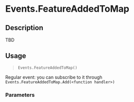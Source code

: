 # Events.FeatureAddedToMap
## Description
TBD

## Usage
> `Events.FeatureAddedToMap()`

Regular event: you can subscribe to it through `Events.FeatureAddedToMap.Add(<function handler>)`

### Parameters
